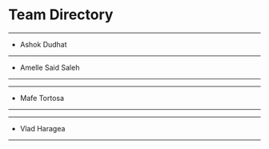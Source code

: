 # Team Directory

---
- Ashok Dudhat
---
- Amelle Said Saleh
---

---
- Mafe Tortosa
---

---
- Vlad Haragea
---

